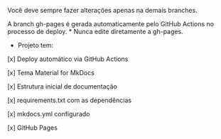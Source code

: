 Você deve sempre fazer alterações apenas na demais branches.

A branch gh-pages é gerada automaticamente pelo GitHub Actions no processo de deploy. * Nunca edite diretamente a gh-pages.


* Projeto tem:

[x] Deploy automático via GitHub Actions

[x] Tema Material for MkDocs

[x] Estrutura inicial de documentação

[x] requirements.txt com as dependências

[x] mkdocs.yml configurado

[x] GitHub Pages